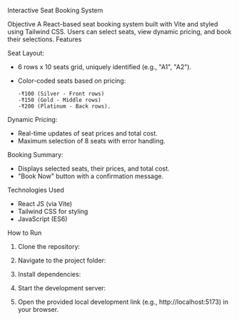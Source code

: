 Interactive Seat Booking System

Objective
A React-based seat booking system built with Vite and styled using Tailwind CSS. Users can select seats, view dynamic pricing, and book their selections.
Features

Seat Layout:
- 6 rows x 10 seats grid, uniquely identified (e.g., "A1", "A2").
-	Color-coded seats based on pricing:
  
       	-₹100 (Silver - Front rows)
       	-₹150 (Gold - Middle rows)
       	-₹200 (Platinum - Back rows).
       
Dynamic Pricing:
-	Real-time updates of seat prices and total cost.
-	Maximum selection of 8 seats with error handling.

Booking Summary:
-	Displays selected seats, their prices, and total cost.
-	"Book Now" button with a confirmation message.

Technologies Used

-	 React JS (via Vite)
-	 Tailwind CSS for styling
-	 JavaScript (ES6)
	 
How to Run

   1.	Clone the repository:
            
   2.	Navigate to the project folder:
             
   3.	Install dependencies:
         
  4.	Start the development server:
           
  5.	Open the provided local development link (e.g., http://localhost:5173) in your browser.

